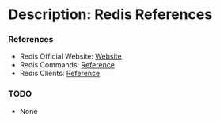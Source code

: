 # Description: Redis References

### References
* Redis Official Website: [Website](http://redis.io)
* Redis Commands: [Reference](https://redis.io/commands)
* Redis Clients: [Reference](https://redis.io/clients)

### TODO
* None
